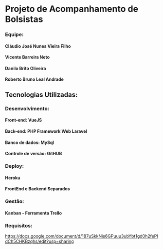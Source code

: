 # Projeto de Acompanhamento de Bolsistas

### Equipe:
#### Cláudio José Nunes Vieira Filho
#### Vicente Barreira Neto
#### Danilo Brito Oliveira
#### Roberto Bruno Leal Andrade

## Tecnologias Utilizadas:

### Desenvolvimento:
#### Front-end: VueJS
#### Back-end: PHP Framework Web Laravel
#### Banco de dados: MySql
#### Controle de versão: GitHUB

### Deploy:
#### Heroku
#### FrontEnd e Backend Separados

### Gestão:
#### Kanban - Ferramenta Trello

### Requisitos:
https://docs.google.com/document/d/187uSkkNis6GPuuu3ubYbt1gd0h2fePIdCh5CHKBzqhs/edit?usp=sharing
